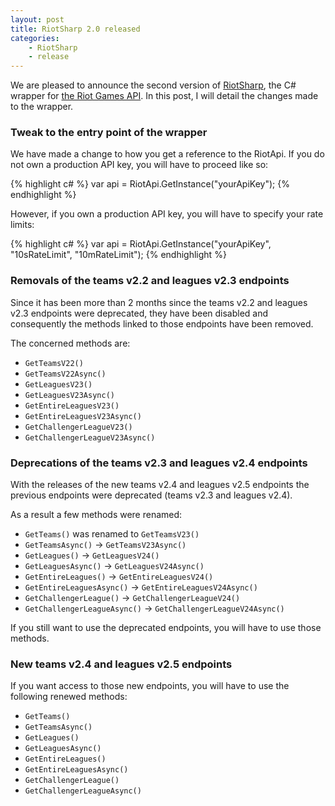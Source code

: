 ```yaml
---
layout: post
title: RiotSharp 2.0 released
categories:
    - RiotSharp
    - release
---
```


We are pleased to announce the second version of
[RiotSharp](https://github.com/BenFradet/RiotSharp), the C# wrapper for
[the Riot Games API](https://developer.riotgames.com/). In this post, I will
detail the changes made to the wrapper.

### Tweak to the entry point of the wrapper

We have made a change to how you get a reference to the RiotApi. If you do not
own a production API key, you will have to proceed like so:

{% highlight c# %}
var api = RiotApi.GetInstance("yourApiKey");
{% endhighlight %}

However, if you own a production API key, you will have to specify your rate
limits:

{% highlight c# %}
var api = RiotApi.GetInstance("yourApiKey", "10sRateLimit", "10mRateLimit");
{% endhighlight %}

### Removals of the teams v2.2 and leagues v2.3 endpoints

Since it has been more than 2 months since the teams v2.2 and leagues v2.3
endpoints were deprecated, they have been disabled and consequently the methods
linked to those endpoints have been removed.

The concerned methods are:

  - `GetTeamsV22()`
  - `GetTeamsV22Async()`
  - `GetLeaguesV23()`
  - `GetLeaguesV23Async()`
  - `GetEntireLeaguesV23()`
  - `GetEntireLeaguesV23Async()`
  - `GetChallengerLeagueV23()`
  - `GetChallengerLeagueV23Async()`

### Deprecations of the teams v2.3 and leagues v2.4 endpoints

With the releases of the new teams v2.4 and leagues v2.5 endpoints the previous
endpoints were deprecated (teams v2.3 and leagues v2.4).

As a result a few methods were renamed:

  - `GetTeams()` was renamed to `GetTeamsV23()`
  - `GetTeamsAsync()` -> `GetTeamsV23Async()`
  - `GetLeagues()` -> `GetLeaguesV24()`
  - `GetLeaguesAsync()` -> `GetLeaguesV24Async()`
  - `GetEntireLeagues()` -> `GetEntireLeaguesV24()`
  - `GetEntireLeaguesAsync()` -> `GetEntireLeaguesV24Async()`
  - `GetChallengerLeague()` -> `GetChallengerLeagueV24()`
  - `GetChallengerLeagueAsync()` -> `GetChallengerLeagueV24Async()`

If you still want to use the deprecated endpoints, you will have to use those
methods.

### New teams v2.4 and leagues v2.5 endpoints

If you want access to those new endpoints, you will have to use the following
renewed methods:

  - `GetTeams()`
  - `GetTeamsAsync()`
  - `GetLeagues()`
  - `GetLeaguesAsync()`
  - `GetEntireLeagues()`
  - `GetEntireLeaguesAsync()`
  - `GetChallengerLeague()`
  - `GetChallengerLeagueAsync()`

